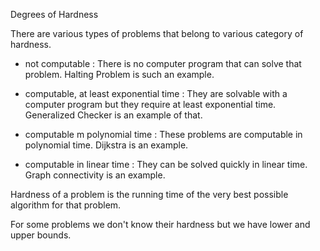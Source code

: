 Degrees of Hardness

There are various types of problems that belong to various category of hardness.

- not computable : There is no computer program that can solve that problem. Halting Problem is such an example.

- computable, at least exponential time : They are solvable with a computer program but they require at least exponential time. Generalized Checker is an example of that.

- computable m polynomial time : These problems are computable in polynomial time. Dijkstra is an example.

- computable in linear time : They can be solved quickly in linear time. Graph connectivity is an example. 


Hardness of a problem is the running time of the very best possible algorithm for that problem.

For some problems we don't know their hardness but we have lower and upper bounds.